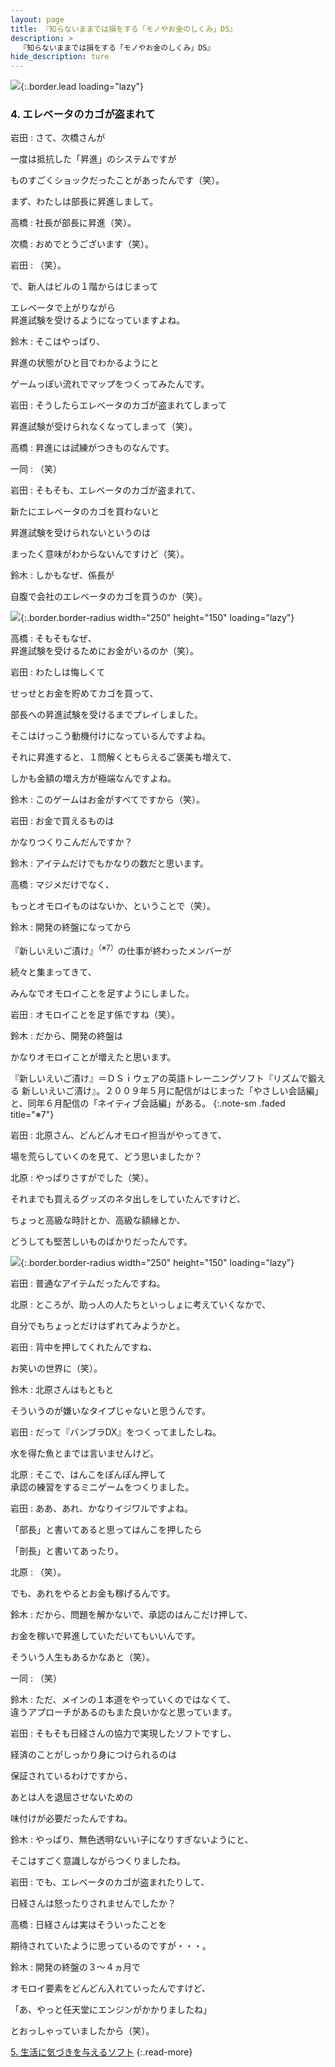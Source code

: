 ```yaml
---
layout: page
title: 『知らないままでは損をする「モノやお金のしくみ」DS』
description: >
  『知らないままでは損をする「モノやお金のしくみ」DS』
hide_description: ture
---
```


![](/interviews/jp/nds/betj/vol1/img/mainvisual4.jpg){:.border.lead loading="lazy"}

### 4. エレベータのカゴが盗まれて

岩田
: さて、次橋さんが<BR />

一度は抵抗した「昇進」のシステムですが<BR />

ものすごくショックだったことがあったんです（笑）。<BR />

まず、わたしは部長に昇進しまして。

高橋
: 社長が部長に昇進（笑）。

次橋
: おめでとうございます（笑）。

岩田
: （笑）。<BR />

で、新人はビルの１階からはじまって<BR />

エレベータで上がりながら<BR />昇進試験を受けるようになっていますよね。

鈴木
: そこはやっぱり、<BR />

昇進の状態がひと目でわかるようにと<BR />

ゲームっぽい流れでマップをつくってみたんです。

岩田
: そうしたらエレベータのカゴが盗まれてしまって<BR />

昇進試験が受けられなくなってしまって（笑）。

高橋
: 昇進には試練がつきものなんです。

一同
: （笑）

岩田
: そもそも、エレベータのカゴが盗まれて、<BR />

新たにエレベータのカゴを買わないと<BR />

昇進試験を受けられないというのは<BR />

まったく意味がわからないんですけど（笑）。

鈴木
: しかもなぜ、係長が<BR />

自腹で会社のエレベータのカゴを買うのか（笑）。

![](/interviews/jp/nds/betj/vol1/img/photo11.jpg){:.border.border-radius width="250" height="150" loading="lazy"}

高橋
: そもそもなぜ、<BR />昇進試験を受けるためにお金がいるのか（笑）。

岩田
: わたしは悔しくて<BR />

せっせとお金を貯めてカゴを買って、<BR />

部長への昇進試験を受けるまでプレイしました。<BR />

そこはけっこう動機付けになっているんですよね。<BR />

それに昇進すると、１問解くともらえるご褒美も増えて、<BR />

しかも金額の増え方が極端なんですよね。

鈴木
: このゲームはお金がすべてですから（笑）。

岩田
: お金で買えるものは<BR />

かなりつくりこんだんですか？

鈴木
: アイテムだけでもかなりの数だと思います。

高橋
: マジメだけでなく、<BR />

もっとオモロイものはないか、ということで（笑）。 

鈴木
: 開発の終盤になってから<BR />

『新しいえいご漬け』<sup>（※7）</sup>の仕事が終わったメンバーが<BR />

続々と集まってきて、<BR />

みんなでオモロイことを足すようにしました。  

岩田
: オモロイことを足す係ですね（笑）。

鈴木
: だから、開発の終盤は<BR />

かなりオモロイことが増えたと思います。

『新しいえいご漬け』＝ＤＳｉウェアの英語トレーニングソフト『リズムで鍛える 新しいえいご漬け』。２００９年５月に配信がはじまった「やさしい会話編」と、同年６月配信の「ネイティブ会話編」がある。
{:.note-sm .faded title="※7"}

岩田
: 北原さん、どんどんオモロイ担当がやってきて、<BR />

場を荒らしていくのを見て、どう思いましたか？

北原
: やっぱりさすがでした（笑）。<BR />

それまでも買えるグッズのネタ出しをしていたんですけど、<BR />

ちょっと高級な時計とか、高級な額縁とか、<BR />

どうしても堅苦しいものばかりだったんです。

![](/interviews/jp/nds/betj/vol1/img/photo12.jpg){:.border.border-radius width="250" height="150" loading="lazy"}

岩田
: 普通なアイテムだったんですね。

北原
: ところが、助っ人の人たちといっしょに考えていくなかで、<BR />

自分でもちょっとだけはずれてみようかと。

岩田
: 背中を押してくれたんですね、<BR />

お笑いの世界に（笑）。

鈴木
: 北原さんはもともと<BR />

そういうのが嫌いなタイプじゃないと思うんです。

岩田
: だって『バンブラDX』をつくってましたしね。<BR />

水を得た魚とまでは言いませんけど。

北原
: そこで、はんこをぽんぽん押して<BR />承認の練習をするミニゲームをつくりました。

岩田
: ああ、あれ、かなりイジワルですよね。<BR />

「部長」と書いてあると思ってはんこを押したら<BR />

「剖長」と書いてあったり。

北原
: （笑）。<BR />

でも、あれをやるとお金も稼げるんです。

鈴木
: だから、問題を解かないで、承認のはんこだけ押して、<BR />

お金を稼いで昇進していただいてもいいんです。<BR />

そういう人生もあるかなあと（笑）。

一同
: （笑）

鈴木
: ただ、メインの１本道をやっていくのではなくて、<BR />違うアプローチがあるのもまた良いかなと思っています。

岩田
: そもそも日経さんの協力で実現したソフトですし、<BR />

経済のことがしっかり身につけられるのは<BR />

保証されているわけですから、<BR />

あとは人を退屈させないための<BR />

味付けが必要だったんですね。

鈴木
: やっぱり、無色透明ないい子になりすぎないようにと、<BR />

そこはすごく意識しながらつくりましたね。

岩田
: でも、エレベータのカゴが盗まれたりして、<BR />

日経さんは怒ったりされませんでしたか？

高橋
: 日経さんは実はそういったことを<BR />

期待されていたように思っているのですが・・・。

鈴木
: 開発の終盤の３〜４ヵ月で<BR />

オモロイ要素をどんどん入れていったんですけど、<BR />

「あ、やっと任天堂にエンジンがかかりましたね」<BR />

とおっしゃっていましたから（笑）。

[5. 生活に気づきを与えるソフト](5.md)
{:.read-more}

